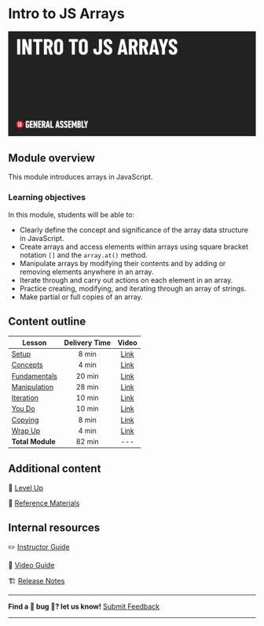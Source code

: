 # Intro to JS Arrays

![Hero image](./assets/hero.png)

## Module overview

This module introduces arrays in JavaScript.

### Learning objectives

In this module, students will be able to:

  - Clearly define the concept and significance of the array data structure in JavaScript.
  - Create arrays and access elements within arrays using square bracket notation `[]` and the `array.at()` method.
  - Manipulate arrays by modifying their contents and by adding or removing elements anywhere in an array.
  - Iterate through and carry out actions on each element in an array.
  - Practice creating, modifying, and iterating through an array of strings.
  - Make partial or full copies of an array.

## Content outline

| Lesson | Delivery Time | Video |
| ------ |:-------------:|:-----:|
| [Setup](./setup/README.md)               | 8 min  | [Link](https://generalassembly.wistia.com/medias/hgca7ip09j) |
| [Concepts](./concepts/README.md)         | 4 min  | [Link](https://generalassembly.wistia.com/medias/y0yzp7urvi) |
| [Fundamentals](./fundamentals/README.md) | 20 min | [Link](https://generalassembly.wistia.com/medias/wzb2om0rlw) |
| [Manipulation](./manipulation/README.md) | 28 min | [Link](https://generalassembly.wistia.com/medias/3e37jzhaqo) |
| [Iteration](./iteration/README.md)       | 10 min | [Link](https://generalassembly.wistia.com/medias/qjcxditu5j) |
| [You Do](./you-do/README.md)             | 10 min | [Link](https://generalassembly.wistia.com/medias/pvtlqiyzkv) |
| [Copying](./copying/README.md)           | 8 min  | [Link](https://generalassembly.wistia.com/medias/13k6v742qk) |
| [Wrap Up](./wrap-up/README.md)           | 4 min  | [Link](https://generalassembly.wistia.com/medias/7yfc8cqyhr) |
|  **Total Module**                        | 82 min | ---                                                          | 

## Additional content 

🚀 [Level Up](./level-up/README.md)

📖 [Reference Materials](./references/README.md)

## Internal resources

✏️ [Instructor Guide](./internal-resources/instructor-guide.md)

🎥 [Video Guide](./internal-resources/video-guide/README.md)

🏗️ [Release Notes](./internal-resources/release-notes.md)

<hr>

**Find a 👾 bug 👾? let us know!**
[Submit Feedback](https://generalassembly.atlassian.net/servicedesk/customer/portal/16)

<hr>
